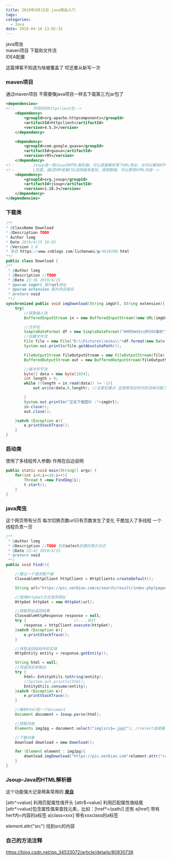 ```yaml
---
title: 2019年4月15日 java爬虫入门
tags:
categories:
  - Java
date: 2019-04-16 13:02:32
---
```

<div class="alert-red">java爬虫</div>
<div class="alert-blue">maven项目 下载和文件流</div>
<div class="alert-green">IDEA配置</div>
<!--more-->

这篇博客不知道为啥被覆盖了 哎还要从新写一次
### maven项目
通过maven项目 不需要像java项目一样去下载第三方jar包了
```xml
<dependencies>
<!--        所用到的httpclient包-->
	<dependency>
		<groupId>org.apache.httpcomponents</groupId>
		<artifactId>httpclient</artifactId>
		<version>4.5.3</version>
	</dependency>

	<dependency>
		<groupId>com.google.guava</groupId>
		<artifactId>guava</artifactId>
		<version>r05</version>
	</dependency>
<!--        Jsoup是一款Java的HTML解析器，可以直接解析某个URL地址，也可以解析HTML内容。其主要的功能包括解析HTM-->
<!--        L页面，通过DOM或者CSS选择器来查找、提取数据，可以更改HTML内容-->
	<dependency>
		<groupId>org.jsoup</groupId>
		<artifactId>jsoup</artifactId>
		<version>1.10.3</version>
	</dependency>
</dependencies>
```
### 下载类
```java
/**
* @ClassName Download
* @Description TODO
* Author lsmg
* Date 2019/4/15 18:03
* @Version 1.0
* 来自 https://www.cnblogs.com/lichenwei/p/4610298.html
**/
public class Download {
/**
 * @Author lsmg
 * @Description //TODO
 * @Date 23:36 2019/4/15
 * @param imgUrl 图片url地址
 * @param extension 图片的后缀名
 * @return void
 **/
synchronized public void imgDownload(String imgUrl, String extension){
	try{
		//获取输入流
		BufferedInputStream in = new BufferedInputStream((new URL(imgUrl).openStream()));

		//文件名
		SimpleDateFormat df = new SimpleDateFormat("HH时mm分ss秒SSS毫秒");
		//创建文件流
		File file = new File("D:\\Pictures\\miku\\"+df.format(new Date())+"."+extension);
		System.out.println(file.getAbsolutePath());

		FileOutputStream fileOutputStream = new FileOutputStream(file);
		BufferedOutputStream out = new BufferedOutputStream(fileOutputStream);

		//缓冲字节流
		byte[] data = new byte[1024];
		int length = 0;
		while ((length = in.read(data)) != -1){
			out.write(data,0,length); //这里划重点 这是修改后的代码没啥问题了 每次写入的长度不一定为1024 而应该是真实长度

		}
		System.out.println("正在下载图片 :"+imgUrl);
		in.close();
		out.close();

	}catch (Exception e){
		e.printStackTrace();
	}
}
```
### 启动类
使用了多线程传入参数i 作用在后边说明
```java
public static void main(String[] args) {
	for(int i=0;i<=10;i++){
		Thread t =new FindImg(i);
		t.start();
	}
}
```
### java爬虫
这个网页带有分页 每次切换页数url只有页数发生了变化 干脆加入了多线程 一个线程负责一页
```java
/**
 * @Author lsmg
 * @Description //TODO 找到select的更好表示方式
 * @Date 23:42 2019/4/15
 * @return void
 **/
public void Find(){

	//建立一个请求客户端
	CloseableHttpClient httpClient = HttpClients.createDefault();

	String url="https://pic.netbian.com/e/search/result/index.php?page="+index+"&searchid=122";

	//使用HttpGet方式请求网址
	HttpGet httpGet = new HttpGet(url);

	//获取网址返回结果
	CloseableHttpResponse response = null;
	try {                     //....执行
		response = httpClient.execute(httpGet);
	}catch (Exception e){
		e.printStackTrace();
	}

	//获取返回结构中的实体
	HttpEntity entity = response.getEntity();

	String html = null;
	//将返回实体输出
	try {
		html= EntityUtils.toString(entity);
		//System.out.println(html);
		EntityUtils.consume(entity);
	}catch (Exception e){
		e.printStackTrace();
	}

	//解析html到一个document
	Document document = Jsoup.parse(html);

	//提取内容
	Elements imgJpg = document.select("img[src$=.jpg]"); //select选择器 下边说明 由于返回多个结果使用Elements存储

	//下载对象
	Download download = new Download();

	for (Element element : imgJpg){
		download.imgDownload("https://pic.netbian.com"+element.attr("src"),"jpg");
	}
}
```
### Jsoup-Java的HTML解析器
这个功能强大记录两条常用的
**[来自](https://www.voidcn.com/article/p-qdzdjxky-p.html)**

[attr^=value] 利用匹配属性值开头
[attr$=value] 利用匹配属性值结尾
[attr*=value]包含属性值来查找元素，比如：[href*=/path/]
还有
a[href] 带有herf内=内容的a标签
a[class=xxx] 带有xxxclass的a标签

element.attr("src") 找到src的内容

### 自己的方法注释
https://blog.csdn.net/qq_34533072/article/details/80830738
